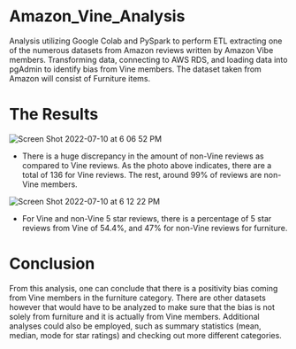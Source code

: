 # Amazon_Vine_Analysis
Analysis utilizing Google Colab and PySpark to perform ETL extracting one of the numerous datasets from Amazon reviews written by Amazon Vibe members. Transforming data, connecting to AWS RDS, and loading data into pgAdmin to identify bias from Vine members. The dataset taken from Amazon will consist of Furniture items.

# The Results
![Screen Shot 2022-07-10 at 6 06 52 PM](https://user-images.githubusercontent.com/102098068/178165528-33ed2ae1-5e2b-4db1-a56c-06659dee9a95.png)

* There is a huge discrepancy in the amount of non-Vine reviews as compared to Vine reviews. As the photo above indicates, there are a total of 136 for Vine reviews. The rest, around 99% of reviews are non-Vine members. 

![Screen Shot 2022-07-10 at 6 12 22 PM](https://user-images.githubusercontent.com/102098068/178165717-2185f355-0724-4c37-a73e-5f0da54baf92.png)

* For Vine and non-Vine 5 star reviews, there is a percentage of 5 star reviews from Vine of 54.4%, and 47% for non-Vine reviews for furniture.

# Conclusion
From this analysis, one can conclude that there is a positivity bias coming from Vine members in the furniture category. There are other datasets however that would have to be analyzed to make sure that the bias is not solely from furniture and it is actually from Vine members. Additional analyses could also be employed, such as summary statistics (mean, median, mode for star ratings) and checking out more different categories. 
